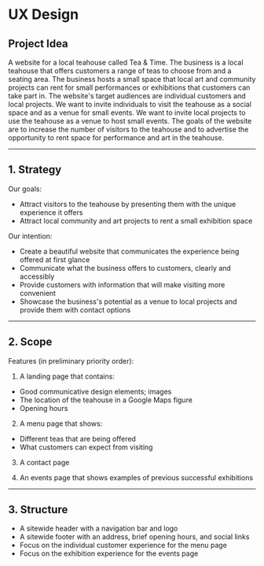 # UX Design

## Project Idea

A website for a local teahouse called Tea & Time. The business is a local teahouse that offers customers a range of teas to choose from and a seating area. The business hosts a small space that local art and community projects can rent for small performances or exhibitions that customers can take part in. The website's target audiences are individual customers and local projects. We want to invite individuals to visit the teahouse as a social space and as a venue for small events. We want to invite local projects to use the teahouse as a venue to host small events. The goals of the website are to increase the number of visitors to the teahouse and to advertise the opportunity to rent space for performance and art in the teahouse.

---
## 1. Strategy

Our goals:
- Attract visitors to the teahouse by presenting them with the unique experience it offers
- Attract local community and art projects to rent a small exhibition space 

Our intention:
- Create a beautiful website that communicates the experience being offered at first glance
- Communicate what the business offers to customers, clearly and accessibly 
- Provide customers with information that will make visiting more convenient
- Showcase the business's potential as a venue to local projects and provide them with contact options 

---
## 2. Scope

Features (in preliminary priority order): 
1. A landing page that contains: 
  - Good communicative design elements; images
  - The location of the teahouse in a Google Maps figure
  - Opening hours

2. A menu page that shows:
  - Different teas that are being offered
  - What customers can expect from visiting

3. A contact page

4. An events page that shows examples of previous successful exhibitions

---
## 3. Structure

- A sitewide header with a navigation bar and logo
- A sitewide footer with an address, brief opening hours, and social links
- Focus on the individual customer experience for the menu page
- Focus on the exhibition experience for the events page
